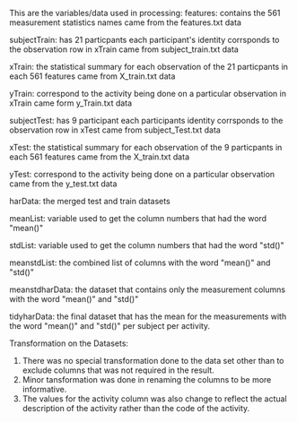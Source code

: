 This are the variables/data used in processing:
features:
contains the 561 measurement statistics names 
came from the features.txt data

subjectTrain:
has 21 particpants
each participant's identity corrsponds to the observation row in xTrain
came from subject_train.txt data

xTrain:
the statistical summary for each observation of the 21 particpants in each 561 features
came from X_train.txt data

yTrain:
correspond to the activity being done on a particular observation in xTrain
came form y_Train.txt data

subjectTest:
has 9 participant
each participants identity corrsponds to the observation row in xTest
came from subject_Test.txt data

xTest:
the statistical summary for each observation of the 9 particpants in each 561 features
came from the X_train.txt data

yTest:
correspond to the activity being done on a particular observation
came from the y_test.txt data

harData:
the merged test and train datasets

meanList:
variable used to get the column numbers that had the word "mean()"

stdList:
variable used to get the column numbers that had the word "std()"

meanstdList:
the combined list of columns with the word "mean()" and "std()"

meanstdharData:
the dataset that contains only the measurement columns with the word "mean()" and "std()"

tidyharData:
the final dataset that has the mean for the measurements with the word "mean()" and "std()" per subject per activity.

Transformation on the Datasets:
	
1. There was no special transformation done to the data set other than to exclude columns that was not required in the result.
2. Minor tansformation was done in renaming the columns to be more informative.
3. The values for the activity column was also change to reflect the actual description of the activity rather than the code of the activity.
